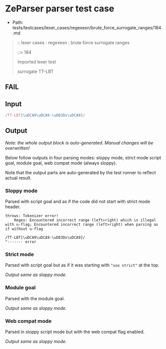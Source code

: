# ZeParser parser test case

- Path: tests/testcases/lexer_cases/regexesn/brute_force_surrogate_ranges/184.md

> :: lexer cases : regexesn : brute force surrogate ranges
>
> ::> 184
>
> Imported lexer test
>
> surrogate TT-LBT

## FAIL

## Input

`````js
/TT-LBT[\uDCA9\uDCA9-\uD83Dx\uDCA9]/
`````

## Output

_Note: the whole output block is auto-generated. Manual changes will be overwritten!_

Below follow outputs in four parsing modes: sloppy mode, strict mode script goal, module goal, web compat mode (always sloppy).

Note that the output parts are auto-generated by the test runner to reflect actual result.

### Sloppy mode

Parsed with script goal and as if the code did not start with strict mode header.

`````
throws: Tokenizer error!
    Regex: Encountered incorrect range (left>right) which is illegal with u-flag; Encountered incorrect range (left>right) when parsing as if without u-flag

/TT-LBT[\uDCA9\uDCA9-\uD83Dx\uDCA9]/
^------- error
`````

### Strict mode

Parsed with script goal but as if it was starting with `"use strict"` at the top.

_Output same as sloppy mode._

### Module goal

Parsed with the module goal.

_Output same as sloppy mode._

### Web compat mode

Parsed in sloppy script mode but with the web compat flag enabled.

_Output same as sloppy mode._
